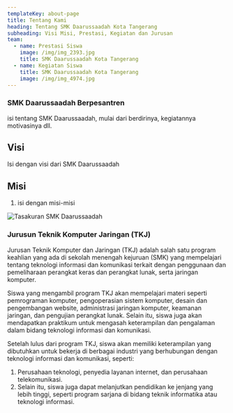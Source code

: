 ```yaml
---
templateKey: about-page
title: Tentang Kami
heading: Tentang SMK Daarussaadah Kota Tangerang
subheading: Visi Misi, Prestasi, Kegiatan dan Jurusan
team:
  - name: Prestasi Siswa
    image: /img/img_2393.jpg
    title: SMK Daarussaadah Kota Tangerang
  - name: Kegiatan Siswa
    title: SMK Daarussaadah Kota Tangerang
    image: /img/img_4974.jpg
---
```

### **SMK Daarussaadah Berpesantren**

i﻿si tentang SMK Daarussaadah, mulai dari berdirinya, kegiatannya motivasinya dll.

## **Visi**

Isi dengan visi dari SMK Daarussaadah

## **Misi**

1. i﻿si dengan misi-misi

![Tasakuran SMK Daarussaadah](/img/img_2242.jpg "Kegiatan Tasakuran SMK Daarussaadah")

### Jurusun Teknik Komputer Jaringan (TKJ)

Jurusan Teknik Komputer dan Jaringan (TKJ) adalah salah satu program keahlian yang ada di sekolah menengah kejuruan (SMK) yang mempelajari tentang teknologi informasi dan komunikasi terkait dengan penggunaan dan pemeliharaan perangkat keras dan perangkat lunak, serta jaringan komputer.

Siswa yang mengambil program TKJ akan mempelajari materi seperti pemrograman komputer, pengoperasian sistem komputer, desain dan pengembangan website, administrasi jaringan komputer, keamanan jaringan, dan pengujian perangkat lunak. Selain itu, siswa juga akan mendapatkan praktikum untuk mengasah keterampilan dan pengalaman dalam bidang teknologi informasi dan komunikasi.

Setelah lulus dari program TKJ, siswa akan memiliki keterampilan yang dibutuhkan untuk bekerja di berbagai industri yang berhubungan dengan teknologi informasi dan komunikasi, seperti:

1. Perusahaan teknologi, penyedia layanan internet, dan perusahaan telekomunikasi. 
2. Selain itu, siswa juga dapat melanjutkan pendidikan ke jenjang yang lebih tinggi, seperti program sarjana di bidang teknik informatika atau teknologi informasi.